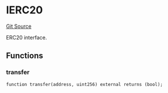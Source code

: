 # IERC20
[Git Source](https://github.com/NaniDAO/accounts/blob/5fb58fdce3270268f936c106a598fde6c6147d24/src/governance/Points.sol)

ERC20 interface.


## Functions
### transfer


```solidity
function transfer(address, uint256) external returns (bool);
```

